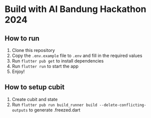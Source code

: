 # Build with AI Bandung Hackathon 2024

## How to run
1. Clone this repository
2. Copy the `.env.example` file to `.env` and fill in the required values
3. Run `flutter pub get` to install dependencies
4. Run `flutter run` to start the app
5. Enjoy!

## How to setup cubit
1. Create cubit and state
2. Run `flutter pub run build_runner build --delete-conflicting-outputs` to generate .freezed.dart
